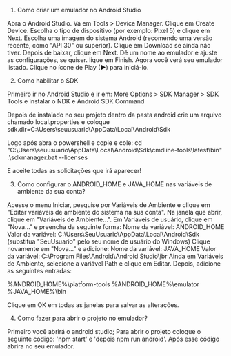 1. Como criar um emulador no Android Studio

Abra o Android Studio.
Vá em Tools > Device Manager.
Clique em Create Device.
Escolha o tipo de dispositivo (por exemplo: Pixel 5) e clique em Next.
Escolha uma imagem do sistema Android (recomendo uma versão recente, como "API 30" ou superior). Clique em Download se ainda não tiver.
Depois de baixar, clique em Next.
Dê um nome ao emulador e ajuste as configurações, se quiser.
lique em Finish.
Agora você verá seu emulador listado. Clique no ícone de Play (▶) para iniciá-lo.

2. Como habilitar o SDK

Primeiro ir no Android Studio e ir em: More Options > SDK Manager > SDK Tools e instalar o NDK e Android SDK Command
 
Depois de instalado no seu projeto dentro da pasta android crie um arquivo chamado local.properties e coloque
sdk.dir=C:\\Users\\seuusuario\\AppData\\Local\\Android\\Sdk
 
Logo após abra o powershell e copie e cole:
cd "C:\Users\seuusuario\AppData\Local\Android\Sdk\cmdline-tools\latest\bin"
.\sdkmanager.bat --licenses

 E aceite todas as solicitações que irá aparecer!

3. Como configurar o ANDROID_HOME e JAVA_HOME nas variáveis de ambiente da sua conta?

Acesse o menu Iniciar, pesquise por Variáveis de Ambiente e clique em "Editar variáveis de ambiente do sistema na sua conta".
Na janela que abrir, clique em "Variáveis de Ambiente...".
Em Variáveis de usuário, clique em "Nova..." e preencha da seguinte forma:
Nome da variável: ANDROID_HOME
Valor da variável: C:\Users\SeuUsuario\AppData\Local\Android\Sdk (substitua "SeuUsuario" pelo seu nome de usuário do Windows)
Clique novamente em "Nova..." e adicione:
Nome da variável: JAVA_HOME
Valor da variável: C:\Program Files\Android\Android Studio\jbr
Ainda em Variáveis de Ambiente, selecione a variável Path e clique em Editar. Depois, adicione as seguintes entradas:

%ANDROID_HOME%\platform-tools
%ANDROID_HOME%\emulator
%JAVA_HOME%\bin

Clique em OK em todas as janelas para salvar as alterações.

4. Como fazer para abrir o projeto no emulador?

Primeiro você abrirá o android studio;
Para abrir o projeto coloque o seguinte código: 'npm start' e 'depois npm run android'. Após esse código abrira no seu emulador.
